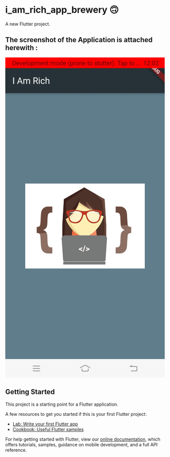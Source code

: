 # i_am_rich_app_brewery :upside_down_face:

A new Flutter project.
## The screenshot of the Application is attached herewith :
![test](https://github.com/Anushka-shukla/I_am_rich_Flutter/blob/master/lib/images/WhatsApp%20Image%202020-05-01%20at%2012.20.28%20AM%20(1).jpeg)

## Getting Started

This project is a starting point for a Flutter application.

A few resources to get you started if this is your first Flutter project:

- [Lab: Write your first Flutter app](https://flutter.dev/docs/get-started/codelab)
- [Cookbook: Useful Flutter samples](https://flutter.dev/docs/cookbook)

For help getting started with Flutter, view our
[online documentation](https://flutter.dev/docs), which offers tutorials,
samples, guidance on mobile development, and a full API reference.
